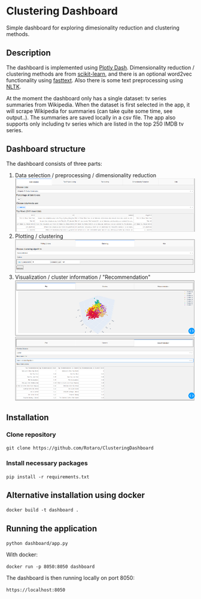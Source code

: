 # Clustering Dashboard 
Simple dashboard for exploring dimesionality reduction and clustering methods. 


## Description
The dashboard is implemented using [Plotly Dash](https://plot.ly/dash/). Dimensionality reduction / clustering methods
are from [scikit-learn](https://scikit-learn.org/stable/), and there is an optional word2vec functionality using 
[fasttext](https://fasttext.cc/). Also there is some text preprocessing using [NLTK](https://www.nltk.org/).

At the moment the dashboard only has a single dataset: tv series summaries from Wikipedia. When the dataset is first 
selected in the app, it will scrape Wikipedia for summaries (can take quite some time, see output..). The summaries are 
saved locally in a csv file. The app also supports only including tv series which are listed in the top 250 IMDB 
tv series. 

## Dashboard structure
The dashboard consists of three parts:
1. Data selection / preprocessing / dimensionality reduction
![alt text](./docs/data_selection_area.png "Data Selection")  
2. Plotting / clustering
![alt text](./docs/clustering_area.png "Data Selection") 
3. Visualization / cluster information / "Recommendation"
![alt text](./docs/plotting_area.png "Plot")
![alt text](./docs/recommendation_area.png "Recommendation") 

## Installation
### Clone repository
`git clone https://github.com/Rotaro/ClusteringDashboard`

### Install necessary packages
`pip install -r requirements.txt`

## Alternative installation using docker
`docker build -t dashboard .`

## Running the application


`python dashboard/app.py`

With docker:

`docker run -p 8050:8050 dashboard`

The dashboard is then running locally on port 8050:

`https://localhost:8050`
